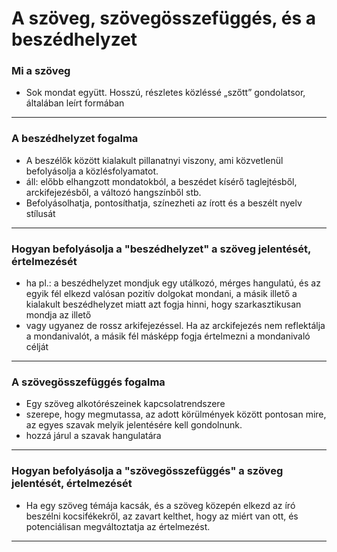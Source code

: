 # A szöveg, szövegösszefüggés, és a beszédhelyzet
### Mi a szöveg
- Sok mondat együtt. Hosszú, részletes közléssé „szőtt” gondolatsor, általában leírt formában
---
### A beszédhelyzet fogalma
- A beszélők között kialakult pillanatnyi viszony, ami közvetlenül befolyásolja a közlésfolyamatot.
- áll: előbb elhangzott mondatokból, a beszédet kísérő taglejtésből, arckifejezésből, a változó hangszínből stb.
- Befolyásolhatja, pontosíthatja, színezheti az írott és a beszélt nyelv stílusát
---
### Hogyan befolyásolja a "beszédhelyzet" a szöveg jelentését, értelmezését
- ha pl.: a beszédhelyzet mondjuk egy utálkozó, mérges hangulatú, és az egyik fél elkezd valósan pozitív dolgokat mondani, a másik illető a kialakult beszédhelyzet miatt azt fogja hinni, hogy szarkasztikusan mondja az illető
- vagy ugyanez de rossz arkifejezéssel. Ha az arckifejezés nem reflektálja a mondanivalót, a másik fél másképp fogja értelmezni a mondanivaló célját
---
### A szövegösszefüggés fogalma
- Egy szöveg alkotórészeinek kapcsolatrendszere
- szerepe, hogy megmutassa, az adott körülmények között pontosan mire, az egyes szavak melyik jelentésére kell gondolnunk.
- hozzá járul a szavak hangulatára
---
### Hogyan befolyásolja a "szövegösszefüggés" a szöveg jelentését, értelmezését
- Ha egy szöveg témája kacsák, és a szöveg közepén elkezd az író beszélni kocsifékekről, az zavart kelthet, hogy az miért van ott, és potenciálisan megváltoztatja az értelmezést.
---
